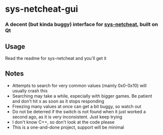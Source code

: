 # sys-netcheat-gui
### A decent (but kinda buggy) interface for [sys-netcheat](https://github.com/jakibaki/sys-netcheat), built on Qt
## Usage
Read the readme for sys-netcheat and you'll get it
## Notes
 * Attempts to search for very common values (mainly 0x0-0x10) will usually crash this
 * Searching may take a while, especially with bigger games. Be patient and don't hit x as soon as it stops responding
 * Freezing many values at once can get a bit buggy, so watch out
 * Do not be deterred if the switch is not found when it just worked a second ago, as it is very inconsistent. Just keep trying
 * I don't know C++, so don't look at the code please
 * This is a one-and-done project, support will be minimal